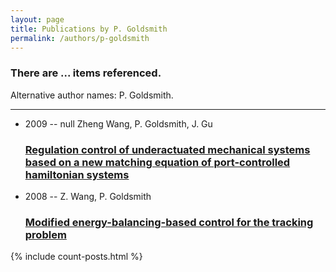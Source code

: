 ```yaml
---
layout: page
title: Publications by P. Goldsmith
permalink: /authors/p-goldsmith
---
```


<h3 id="number-posts">There are ... items referenced.</h3>
<p id='info-authors'>Alternative author names: P. Goldsmith.</p>
<hr />
<ul class="post-list">
<li><span class='post-meta'>2009 -- null Zheng Wang, P. Goldsmith, J. Gu</span><h3><a class='post-link' href="{{ site.baseurl }}/regulation-control-of-underactuated-mechanical-systems-based-on-a-new-matching-equation-of-port-controlled-hamiltonian-systems">Regulation control of underactuated mechanical systems based on a new matching equation of port-controlled hamiltonian systems</a></h3></li>
<li><span class='post-meta'>2008 -- Z. Wang, P. Goldsmith</span><h3><a class='post-link' href="{{ site.baseurl }}/modified-energy-balancing-based-control-for-the-tracking-problem">Modified energy-balancing-based control for the tracking problem</a></h3></li>

</ul>
{% include count-posts.html %}

